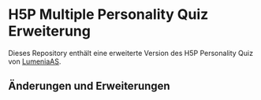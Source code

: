 # H5P Multiple Personality Quiz Erweiterung

Dieses Repository enthält eine erweiterte Version des H5P Personality Quiz von [LumeniaAS](https://github.com/LumeniaAS/h5p-personality-quiz).

## Änderungen und Erweiterungen

